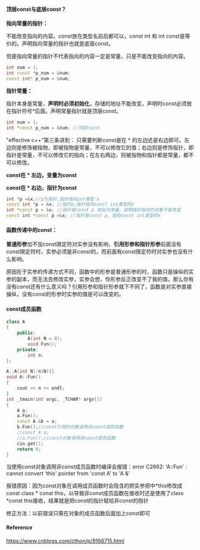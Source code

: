 #### **顶层const与底层const？**

**指向常量的指针：**

不能改变指向的内容。const放在类型名前后都可以，const int 和 int const是等价的。声明指向常量的指针也就是底层const。

但是指向常量的指针不代表指向的内容一定是常量，只是不能改变指向的内容。

```c++
int num = 1;
int const *p_num = &num;
const int* p_num = &num;
```

**指针常量：**

指针本身是常量，**声明时必须初始化**，存储的地址不能改变。声明时const必须放在指针符号*后面。声明常量指针就是顶层const。

```c++
int num = 1;
int *const p_num = &num; //顶层const
```

"effective c++"第三条讲到： 只需要判断const是在 * 的左边还是右边即可。左边则是修饰被指物，即被指物是常量，不可以修改它的值；右边则是修饰指针，即指针是常量，不可以修改它的指向；在左右两边，则被指物和指针都是常量，都不可以修改。

**const在 * 左边，变量为const**

**const在 * 右边，指针为const**

```c++
int *p =&x;//p为指针,指针指向int类型 x     
const int *p = &x; //指针p,指针指向const int类型的x       
int *const p = &x; //指针是const p 地址为常量，说明指针指向的对象不能改变      
const int *const p =&x; //指针是const p，指向cosnt int类型的x
```



#### **函数传递中的const：**

**普通形参**加不加const限定符对实参没有影响，**引用形参和指针形参**前面没有const限定符时，实参必须是非const的，而前面有const限定符时对实参也没有什么影响。

原因在于实参的传递方式不同，函数中的形参是普通形参的时，函数只是操纵的实参的副本，而无法去修改实参，实参会想，你形参反正改变不了我的值，那么你有没有const还有什么意义吗？引用形参和指针形参就下不同了，函数是对实参直接操纵，没有const的形参时实参的值是可以改变的。



#### **const成员函数**

```c++
class A
{
    public:
        A(int N = 0);
        void Fun();
    private:
        int n;
};

A::A(int N):n(N){}
void A::Fun()
{
    cout << n << endl;
}
int _tmain(int argc, _TCHAR* argv[])
{
    A a;
    a.Fun();
    const A &b = a;
    b.Fun();//const引用的对象调用非const成员函数
    //const A a;
    //a.Fun();//const对象调用非const成员函数
    cin.get();
    return 0;
}
```

当使用const对象调用非const成员函数时编译会报错：error C2662: 'A::Fun' : cannot convert 'this' pointer from 'const A' to 'A &'

报错原因：因为const对象在调用成员函数时会隐含的把实参把中*this修改成const class * const this，以导致非const成员函数在接收时还是使用了class *const this接收，结果就是把const的指针赋给非const的指针

修正方法：以前错误只需在对象的成员函数后面加上const即可



#### Reference

https://www.cnblogs.com/cthon/p/9166715.html

